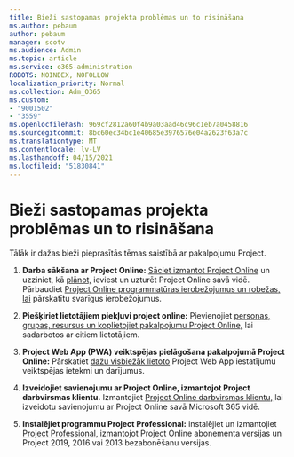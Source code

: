 ```yaml
---
title: Bieži sastopamas projekta problēmas un to risināšana
ms.author: pebaum
author: pebaum
manager: scotv
ms.audience: Admin
ms.topic: article
ms.service: o365-administration
ROBOTS: NOINDEX, NOFOLLOW
localization_priority: Normal
ms.collection: Adm_O365
ms.custom:
- "9001502"
- "3559"
ms.openlocfilehash: 969cf2812a60f4b9a03aad46c96c1eb7a0458816
ms.sourcegitcommit: 8bc60ec34bc1e40685e3976576e04a2623f63a7c
ms.translationtype: MT
ms.contentlocale: lv-LV
ms.lasthandoff: 04/15/2021
ms.locfileid: "51830841"
---
```

# <a name="project-common-issues-and-resolutions"></a>Bieži sastopamas projekta problēmas un to risināšana

Tālāk ir dažas bieži pieprasītās tēmas saistībā ar pakalpojumu Project.

1. **Darba sākšana ar Project Online:**  [Sāciet izmantot Project Online](https://docs.microsoft.com/ProjectOnline/get-started-with-project-online) un uzziniet, kā [plānot,](https://docs.microsoft.com/projectonline/project-online) ieviest un uzturēt Project Online savā vidē. Pārbaudiet [Project Online programmatūras ierobežojumus un robežas, lai](https://docs.microsoft.com/ProjectOnline/project-online-software-boundaries-and-limits) pārskatītu svarīgus ierobežojumus.

2. **Piešķiriet lietotājiem piekļuvi project online:** Pievienojiet [personas, grupas, resursus un koplietojiet pakalpojumu Project Online,](https://docs.microsoft.com/projectonline/step-2-add-people-to-project-online) lai sadarbotos ar citiem lietotājiem. 

3. **Project Web App (PWA) veiktspējas pielāgošana pakalpojumā Project Online:** Pārskatiet [dažu visbiežāk lietoto](https://docs.microsoft.com/projectonline/tune-project-online-performance) Project Web App iestatījumu veiktspējas ietekmi un darījumus.

4. **Izveidojiet savienojumu ar Project Online, izmantojot Project darbvirsmas klientu.** Izmantojiet [Project Online darbvirsmas klientu,](https://docs.microsoft.com/projectonline/connect-to-project-online-with-the-project-online-desktop-client) lai izveidotu savienojumu ar Project Online savā Microsoft 365 vidē. 

5. **Instalējiet programmu Project Professional:** instalējiet un izmantojiet [Project Professional,](https://support.office.com/article/install-project-7059249b-d9fe-4d61-ab96-5c5bf435f281) izmantojot Project Online abonementa versijas un Project 2019, 2016 vai 2013 bezabonēšanu versijas.
